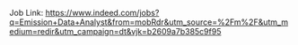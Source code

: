 
Job Link: https://www.indeed.com/jobs?q=Emission+Data+Analyst&from=mobRdr&utm_source=%2Fm%2F&utm_medium=redir&utm_campaign=dt&vjk=b2609a7b385c9f95
